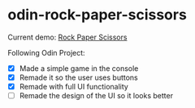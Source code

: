 # odin-rock-paper-scissors

Current demo: [Rock Paper Scissors](https://kristijanturic.github.io/odin-rock-paper-scissors/)

Following Odin Project:

- [X] Made a simple game in the console
- [X] Remade it so the user uses buttons
- [X] Remade with full UI functionality
- [ ] Remade the design of the UI so it looks better

